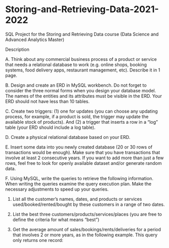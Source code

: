 # Storing-and-Retrieving-Data-2021-2022
SQL Project for the Storing and Retrieving Data course (Data Science and Advanced Analytics Master)

Description

A. Think about any commercial business process of a product or service that needs a relational database
to work (e.g. online shops, booking systems, food delivery apps, restaurant management, etc).
Describe it in 1 page.

B. Design and create an ERD in MySQL workbench. Do not forget to consider the three normal forms
when you design your database model. The names of the entities and its attributes must be visible
in the ERD. Your ERD should not have less than 10 tables.

C. Create two triggers: (1) one for updates (you can choose any updating process, for example, if a
product is sold, the trigger may update the available stock of products). And (2) a trigger that inserts
a row in a “log” table (your ERD should include a log table).

D. Create a physical relational database based on your ERD.

E. Insert some data into you newly created database (20 or 30 rows of transactions would be enough).
Make sure that you have transactions that involve at least 2 consecutive years. If you want to add
more than just a few rows, feel free to look for openly available dataset and/or generate random
data.

F. Using MySQL, write the queries to retrieve the following information. When writing the queries
examine the query execution plan. Make the necessary adjustments to speed up your queries.

1. List all the customer’s names, dates, and products or services used/booked/rented/bought by
these customers in a range of two dates.

2. List the best three customers/products/services/places (you are free to define the criteria for
what means “best”)

3. Get the average amount of sales/bookings/rents/deliveries for a period that involves 2 or more
years, as in the following example. This query only returns one record:
